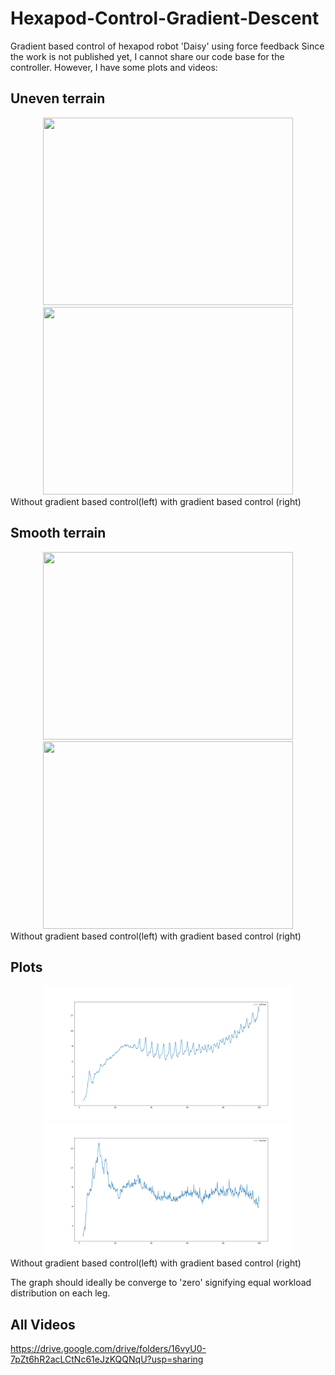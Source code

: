 # Hexapod-Control-Gradient-Descent

Gradient based control of hexapod robot 'Daisy' using force feedback
Since the work is not published yet, I cannot share our code base for the controller. However, I have some plots and videos:

## Uneven terrain
<div  align="center">
<img src="./yuna_uneven_nofb.gif" height="300" width="400" />
<img src="./yuna_uneven_fb.gif" height="300" width="400" /> 
</div>
 Without gradient based control(left)                     with gradient based control (right)

## Smooth terrain

<div  align="center">
<img src="./yuna_nofb.gif" height="300" width="400" label="without fb" />
<img src="./yuna_fb.gif" height="300" width="400" />
</div>
 Without gradient based control(left)                     with gradient based control (right)
 
## Plots

<div  align="center">
<img src="./Yuna_openloop1.png" width="400" />
<img src="./Yuna_control.png" width="400" />
</div>
 Without gradient based control(left)                     with gradient based control (right)
 
 The graph should ideally be converge to 'zero' signifying equal workload distribution on each leg.
 
 ## All Videos
https://drive.google.com/drive/folders/16vyU0-7pZt6hR2acLCtNc61eJzKQQNqU?usp=sharing
